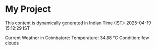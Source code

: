 # My Project

This content is dynamically generated in Indian Time (IST): 2025-04-19 15:12:29 IST


Current Weather in Coimbatore:
Temperature: 34.88 °C
Condition: few clouds
